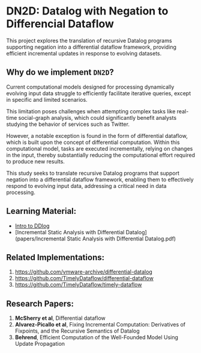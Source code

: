# DN2D: Datalog with Negation to Differencial Dataflow

This project explores the translation of recursive Datalog programs supporting negation into a differential dataflow framework, providing efficient incremental updates in response to evolving datasets.

## Why do we implement `DN2D`?

Current computational models designed for processing dynamically evolving input data struggle to efficiently facilitate iterative queries, except in specific and limited scenarios.

This limitation poses challenges when attempting complex tasks like real-time social-graph analysis, which could significantly benefit analysts studying the behavior of services such as Twitter.

However, a notable exception is found in the form of differential dataflow, which is built upon the concept of differential computation. Within this computational model, tasks are executed incrementally, relying on changes in the input, thereby substantially reducing the computational effort required to produce new results.

This study seeks to translate recursive Datalog programs that support negation into a differential dataflow framework, enabling them to effectively respond to evolving input data, addressing a critical need in data processing.

## Learning Material:
* [Intro to DDlog](https://chasewilson.dev/blog/intro-to-ddlog/)
* [Incremental Static Analysis with Differential Datalog](papers/Incremental Static Analysis with Differential Datalog.pdf)

## Related Implementations:

1. https://github.com/vmware-archive/differential-datalog
2. https://github.com/TimelyDataflow/differential-dataflow
3. https://github.com/TimelyDataflow/timely-dataflow

## Research Papers:

1. **McSherry et al**, Differential dataflow
2. **Alvarez-Picallo et al**, Fixing Incremental Computation: Derivatives of Fixpoints, and the Recursive Semantics of Datalog
3. **Behrend**, Efficient Computation of the Well-Founded Model Using Update Propagation
